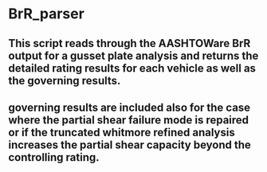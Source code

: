 # BrR_parser
## This script reads through the AASHTOWare BrR output for a gusset plate analysis and returns the detailed rating results for each vehicle as well as the governing results.
## governing results are included also for the case where the partial shear failure mode is repaired or if the truncated whitmore refined analysis increases the partial shear capacity beyond the controlling rating.
